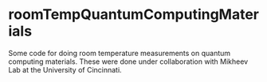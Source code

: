 # roomTempQuantumComputingMaterials
Some code for doing room temperature measurements on quantum computing materials. These were done under collaboration with Mikheev Lab at the University of Cincinnati. 
